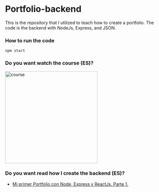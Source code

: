 # Portfolio-backend
This is the repository that I utilized to teach how to create a portfolio. The code is the backend with NodeJs, Express, and JSON.

### How to run the code

``` 
npm start
```

### Do you want watch the course (ES)? 

[<img src='https://pbs.twimg.com/media/EdEN1TIXgAI-hdj?format=png&name=medium' alt='course' height='300' >](https://www.youtube.com/watch?v=JDD2QAFSO1E&t=1091s) 

### Do you want read how I create the backend (ES)? 

- [Mi primer Portfolio con Node, Express y ReactJs. Parte 1.](https://collectednotes.com/giuliolmos/mi-primer-portfolio-con-node-express-y-reactjs-parte-1)
